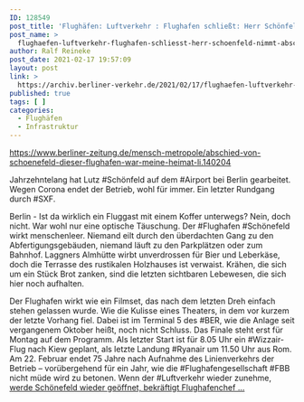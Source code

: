 ```yaml
---
ID: 128549
post_title: 'Flughäfen: Luftverkehr : Flughafen schließt: Herr Schönfeld nimmt Abschied von Schönefeld, aus Berliner Zeitung'
post_name: >
  flughaefen-luftverkehr-flughafen-schliesst-herr-schoenfeld-nimmt-abschied-von-schoenefeld-aus-berliner-zeitung
author: Ralf Reineke
post_date: 2021-02-17 19:57:09
layout: post
link: >
  https://archiv.berliner-verkehr.de/2021/02/17/flughaefen-luftverkehr-flughafen-schliesst-herr-schoenfeld-nimmt-abschied-von-schoenefeld-aus-berliner-zeitung/
published: true
tags: [ ]
categories:
  - Flughäfen
  - Infrastruktur
---
```

https://www.berliner-zeitung.de/mensch-metropole/abschied-von-schoenefeld-dieser-flughafen-war-meine-heimat-li.140204

Jahrzehntelang hat Lutz #Schönfeld auf dem #Airport bei Berlin gearbeitet. Wegen Corona endet der Betrieb, wohl für immer. Ein letzter Rundgang durch #SXF.

Berlin - Ist da wirklich ein Fluggast mit einem Koffer unterwegs? Nein, doch nicht. War wohl nur eine optische Täuschung. Der #Flughafen #Schönefeld wirkt menschenleer. Niemand eilt durch den überdachten Gang zu den Abfertigungsgebäuden, niemand läuft zu den Parkplätzen oder zum Bahnhof. Laggners Almhütte wirbt unverdrossen für Bier und Leberkäse, doch die Terrasse des rustikalen Holzhauses ist verwaist. Krähen, die sich um ein Stück Brot zanken, sind die letzten sichtbaren Lebewesen, die sich hier noch aufhalten.

Der Flughafen wirkt wie ein Filmset, das nach dem letzten Dreh einfach stehen gelassen wurde. Wie die Kulisse eines Theaters, in dem vor kurzem der letzte Vorhang fiel. Dabei ist im Terminal 5 des #BER, wie die Anlage seit vergangenem Oktober heißt, noch nicht Schluss. Das Finale steht erst für Montag auf dem Programm. Als letzter Start ist für 8.05 Uhr ein #Wizzair-Flug nach Kiew geplant, als letzte Landung #Ryanair um 11.50 Uhr aus Rom. Am 22. Februar endet 75 Jahre nach Aufnahme des Linienverkehrs der Betrieb – vorübergehend für ein Jahr, wie die #Flughafengesellschaft #FBB nicht müde wird zu betonen. Wenn der #Luftverkehr wieder zunehme, <a href="https://www.berliner-zeitung.de/mensch-metropole/abschied-von-schoenefeld-dieser-flughafen-war-meine-heimat-li.140204">werde Schönefeld wieder geöffnet, bekräftigt Flughafenchef ...</a>